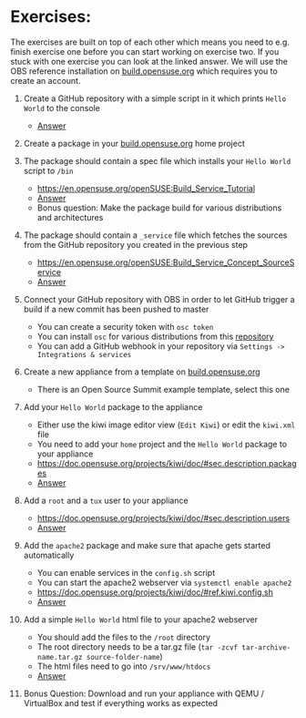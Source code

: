# Exercises:

The exercises are built on top of each other which means you need to e.g. finish exercise one before you can start working on exercise two.
If you stuck with one exercise you can look at the linked answer.
We will use the OBS reference installation on [build.opensuse.org](https://build.opensuse.org) which requires you to create an account.

1. Create a GitHub repository with a simple script in it which prints ``Hello World`` to the console
      * [Answer](https://github.com/chrisbr/workshop-obs-ci/tree/exercise-1)

2. Create a package in your [build.opensuse.org](https://build.opensuse.org) home project

3. The package should contain a spec file which installs your ``Hello World`` script to ``/bin``
      * https://en.opensuse.org/openSUSE:Build_Service_Tutorial
      * [Answer](https://github.com/chrisbr/workshop-obs-ci/tree/exercise-3)
      * Bonus question: Make the package build for various distributions and architectures

4. The package should contain a ``_service`` file which fetches the sources from the GitHub repository you created in the previous step
      * https://en.opensuse.org/openSUSE:Build_Service_Concept_SourceService
      * [Answer](https://github.com/chrisbr/workshop-obs-ci/tree/exercise-4)

5. Connect your GitHub repository with OBS in order to let GitHub trigger a build if a new commit has been pushed to master
      * You can create a security token with `osc token`
      * You can install `osc` for various distributions from this [repository](http://download.opensuse.org/repositories/openSUSE:/Tools/) 
      * You can add a GitHub webhook in your repository via ``Settings -> Integrations & services``

6. Create a new appliance from a template on [build.opensuse.org](https://build.opensuse.org/image_templates)
      * There is an Open Source Summit example template, select this one

7. Add your ``Hello World`` package to the appliance
      * Either use the kiwi image editor view (``Edit Kiwi``) or edit the ``kiwi.xml`` file
      * You need to add your ``home`` project and the ``Hello World`` package to your appliance
      * https://doc.opensuse.org/projects/kiwi/doc/#sec.description.packages
      * [Answer](https://github.com/chrisbr/workshop-obs-ci/tree/exercise-7)

8. Add a ``root`` and a ``tux`` user to your appliance
      * https://doc.opensuse.org/projects/kiwi/doc/#sec.description.users
      * [Answer](https://github.com/chrisbr/workshop-obs-ci/tree/exercise-8)

9. Add the ``apache2`` package and make sure that apache gets started automatically
      * You can enable services in the `config.sh` script
      * You can start the apache2 webserver via ``systemctl enable apache2``
      * https://doc.opensuse.org/projects/kiwi/doc/#ref.kiwi.config.sh
      * [Answer](https://github.com/chrisbr/workshop-obs-ci/tree/exercise-9)

10. Add a simple ``Hello World`` html file to your apache2 webserver
      * You should add the files to the ``/root`` directory
      * The root directory needs to be a tar.gz file (``tar -zcvf tar-archive-name.tar.gz source-folder-name``)
      * The html files need to go into ``/srv/www/htdocs``
      * [Answer](https://github.com/chrisbr/workshop-obs-ci/tree/exercise-11)

13. Bonus Question: Download and run your appliance with QEMU / VirtualBox and test if everything works as expected
